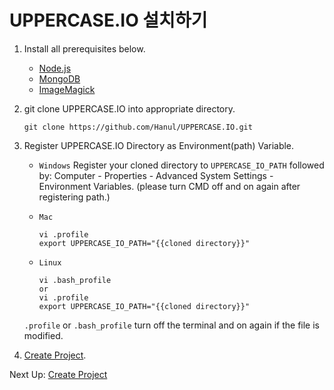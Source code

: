 # UPPERCASE.IO 설치하기

1. Install all prerequisites below.

    * [Node.js](http://nodejs.org)
    * [MongoDB](http://www.mongodb.org)
    * [ImageMagick](http://www.imagemagick.org)

2. git clone UPPERCASE.IO into appropriate directory.

	```
    git clone https://github.com/Hanul/UPPERCASE.IO.git
    ```

3. Register UPPERCASE.IO Directory as Environment(path) Variable.

	* `Windows` Register your cloned directory to `UPPERCASE_IO_PATH` followed by: Computer - Properties - Advanced System Settings - Environment Variables. (please turn CMD off and on again after registering path.)
	* `Mac`

        ```
        vi .profile
        export UPPERCASE_IO_PATH="{{cloned directory}}"
        ```

	* `Linux`

        ```
        vi .bash_profile
        or
        vi .profile
        export UPPERCASE_IO_PATH="{{cloned directory}}"
        ```

	`.profile` or `.bash_profile` turn off the terminal and on again if the file is modified.

4. [Create Project](CREATE_PROJECT.md).

Next Up: [Create Project](CREATE_PROJECT.md)
